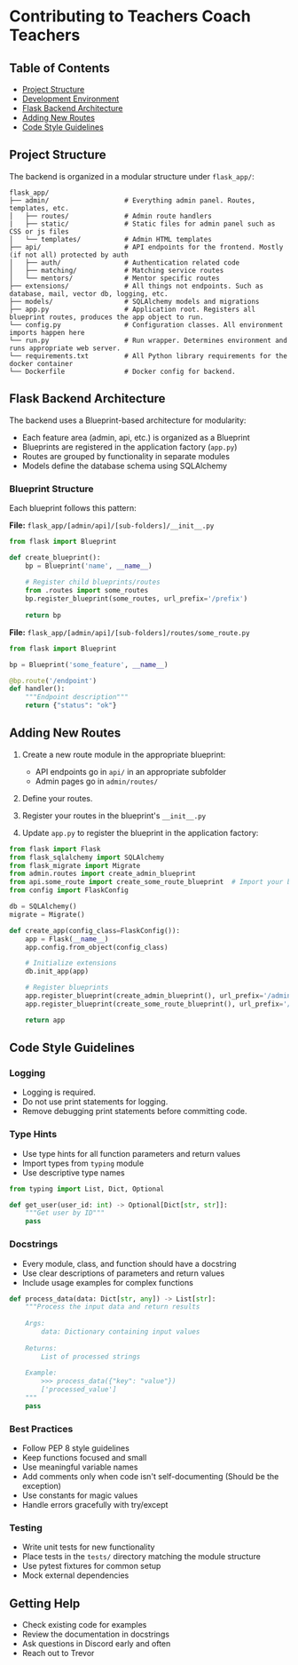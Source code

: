 # Contributing to Teachers Coach Teachers

## Table of Contents
- [Project Structure](#project-structure)
- [Development Environment](#development-environment)
- [Flask Backend Architecture](#flask-backend-architecture)
- [Adding New Routes](#adding-new-routes)
- [Code Style Guidelines](#code-style-guidelines)

## Project Structure

The backend is organized in a modular structure under `flask_app/`:

```
flask_app/
├── admin/                   # Everything admin panel. Routes, templates, etc.
│   ├── routes/              # Admin route handlers
|   ├── static/              # Static files for admin panel such as CSS or js files
│   └── templates/           # Admin HTML templates
├── api/                     # API endpoints for the frontend. Mostly (if not all) protected by auth
│   ├── auth/                # Authentication related code
│   ├── matching/            # Matching service routes
│   └── mentors/             # Mentor specific routes
├── extensions/              # All things not endpoints. Such as database, mail, vector db, logging, etc.
├── models/                  # SQLAlchemy models and migrations
├── app.py                   # Application root. Registers all blueprint routes, produces the app object to run.
└── config.py                # Configuration classes. All environment imports happen here
└── run.py                   # Run wrapper. Determines environment and runs appropriate web server.
└── requirements.txt         # All Python library requirements for the docker container
└── Dockerfile               # Docker config for backend. 
```

## Flask Backend Architecture

The backend uses a Blueprint-based architecture for modularity:

- Each feature area (admin, api, etc.) is organized as a Blueprint
- Blueprints are registered in the application factory (`app.py`)
- Routes are grouped by functionality in separate modules
- Models define the database schema using SQLAlchemy

### Blueprint Structure
Each blueprint follows this pattern:

__File:__ `flask_app/[admin/api]/[sub-folders]/__init__.py`

```python
from flask import Blueprint

def create_blueprint():
    bp = Blueprint('name', __name__)
    
    # Register child blueprints/routes
    from .routes import some_routes
    bp.register_blueprint(some_routes, url_prefix='/prefix')
    
    return bp
```

__File:__ `flask_app/[admin/api]/[sub-folders]/routes/some_route.py`
```python
from flask import Blueprint

bp = Blueprint('some_feature', __name__)

@bp.route('/endpoint')
def handler():
    """Endpoint description"""
    return {"status": "ok"}
```

## Adding New Routes

1. Create a new route module in the appropriate blueprint:
   - API endpoints go in `api/` in an appropriate subfolder
   - Admin pages go in `admin/routes/`
   
2. Define your routes.

3. Register your routes in the blueprint's `__init__.py`

4. Update `app.py` to register the blueprint in the application factory:
    
```python
from flask import Flask
from flask_sqlalchemy import SQLAlchemy
from flask_migrate import Migrate
from admin.routes import create_admin_blueprint
from api.some_route import create_some_route_blueprint  # Import your blueprint here
from config import FlaskConfig

db = SQLAlchemy()
migrate = Migrate()

def create_app(config_class=FlaskConfig()):
    app = Flask(__name__)
    app.config.from_object(config_class)

    # Initialize extensions
    db.init_app(app)

    # Register blueprints
    app.register_blueprint(create_admin_blueprint(), url_prefix='/admin')
    app.register_blueprint(create_some_route_blueprint(), url_prefix='/some_route')  # Register your blueprint here

    return app
```

## Code Style Guidelines

### Logging
- Logging is required.
- Do not use print statements for logging.
- Remove debugging print statements before committing code.

### Type Hints
- Use type hints for all function parameters and return values
- Import types from `typing` module
- Use descriptive type names

```python
from typing import List, Dict, Optional

def get_user(user_id: int) -> Optional[Dict[str, str]]:
    """Get user by ID"""
    pass
```

### Docstrings
- Every module, class, and function should have a docstring
- Use clear descriptions of parameters and return values
- Include usage examples for complex functions

```python
def process_data(data: Dict[str, any]) -> List[str]:
    """Process the input data and return results
    
    Args:
        data: Dictionary containing input values
        
    Returns:
        List of processed strings
        
    Example:
        >>> process_data({"key": "value"})
        ['processed_value']
    """
    pass
```

### Best Practices
- Follow PEP 8 style guidelines
- Keep functions focused and small
- Use meaningful variable names
- Add comments only when code isn't self-documenting (Should be the exception)
- Use constants for magic values
- Handle errors gracefully with try/except

### Testing
- Write unit tests for new functionality
- Place tests in the `tests/` directory matching the module structure
- Use pytest fixtures for common setup
- Mock external dependencies

## Getting Help
- Check existing code for examples
- Review the documentation in docstrings
- Ask questions in Discord early and often
- Reach out to Trevor